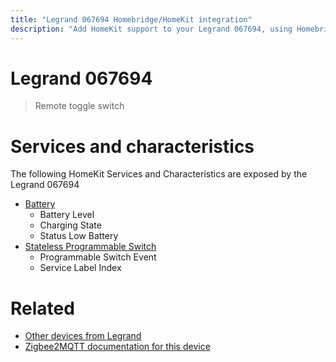 ```yaml
---
title: "Legrand 067694 Homebridge/HomeKit integration"
description: "Add HomeKit support to your Legrand 067694, using Homebridge, Zigbee2MQTT and homebridge-z2m."
---
```

<!---
This file has been GENERATED using src/docgen/docgen.ts
DO NOT EDIT THIS FILE MANUALLY!
-->
# Legrand 067694
> Remote toggle switch


# Services and characteristics
The following HomeKit Services and Characteristics are exposed by
the Legrand 067694

* [Battery](../../battery.md)
  * Battery Level
  * Charging State
  * Status Low Battery
* [Stateless Programmable Switch](../../action.md)
  * Programmable Switch Event
  * Service Label Index


# Related
* [Other devices from Legrand](../index.md#legrand)
* [Zigbee2MQTT documentation for this device](https://www.zigbee2mqtt.io/devices/067694.html)